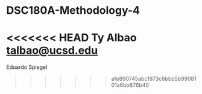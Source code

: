 # DSC180A-Methodology-4
<<<<<<< HEAD
Ty Albao
talbao@ucsd.edu
=======
Eduardo Spiegel
>>>>>>> afe890745abc1973c6bbb5b9908101a6bb876b40

